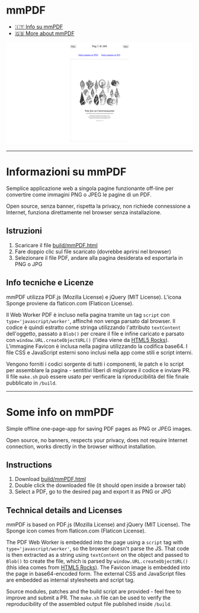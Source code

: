 # mmPDF
* [:it: Info su mmPDF](#informazioni-su-mmpdf)
* [:uk: More about mmPDF](#some-info-on-mmpdf)

![](mmPDF_screenshot01.png)

---

# Informazioni su mmPDF
Semplice applicazione web a singola pagine funzionante off-line per convertire come immagini PNG o JPEG le pagine di un PDF.

Open source, senza banner, rispetta la privacy, non richiede connessione a Internet, funziona direttamente nel browser senza installazione.

## Istruzioni

1. Scaricare il file [build/mmPDF.html](build/mmPDF.html)
2. Fare doppio clic sul file scaricato (dovrebbe aprirsi nel browser)
3. Selezionare il file PDF, andare alla pagina desiderata ed esportarla in PNG o JPG

## Info tecniche e Licenze

mmPDF utilizza PDF.js (Mozilla License) e jQuery (MIT License). L'icona Sponge proviene da flaticon.com (Flaticon License).

Il Web Worker PDF è incluso nella pagina tramite un tag ``script`` con ``type='javascript/worker'``, affinché non venga parsato dal browser. Il codice è quindi estratto come stringa utilizzando l'attributo ``textContent`` dell'oggetto, passato a ``Blob()`` per creare il file e infine caricato e parsato con ``window.URL.createObjectURL()`` (l'idea viene da [HTML5 Rocks](https://www.html5rocks.com/en/tutorials/workers/basics/#toc-inlineworkers)). L'immagine Favicon è inclusa nella pagina utilizzando la codifica base64. I file CSS e JavaScript esterni sono inclusi nella app come stili e script interni. 

Vengono forniti i codici sorgente di tutti i componenti, le patch e lo script per assemblare la pagina - sentitivi liberi di migliorare il codice e inviare PR.
Il file ``make.sh`` può essere usato per verificare la riproducibilità del file finale pubblicato in ``/build``.

---

# Some info on mmPDF

Simple offline one-page-app for saving PDF pages as PNG or JPEG images.

Open source, no banners, respects your privacy, does not require Internet connection, works directly in the browser without installation.

## Instructions

1. Download [build/mmPDF.html](build/mmPDF.html)
2. Double click the downloaded file (it should open inside a browser tab)
3. Select a PDF, go to the desired pag and export it as PNG or JPG

## Technical details and Licenses

mmPDF is based on PDF.js (Mozilla License) and jQuery (MIT License). The Sponge icon comes from flaticon.com (Flaticon License).

The PDF Web Worker is embedded into the page using a ``script`` tag with ``type='javascript/worker'``, so the browser doesn't parse the JS. That code is then extracted as a string using ``textContent`` on the object and passed to ``Blob()`` to create the file, which is parsed by ``window.URL.createObjectURL()`` (this idea comes from [HTML5 Rocks](https://www.html5rocks.com/en/tutorials/workers/basics/#toc-inlineworkers)). The Favicon image is embedded into the page in base64-encoded form. The external CSS and JavaScript files are embedded as internal stylesheets and script tag. 

Source modules, patches and the build script are provided - feel free to improve and submit a PR.
The ``make.sh`` file can be used to verify the reproducibility of the assembled output file published inside ``/build``.

